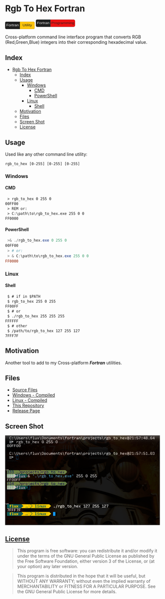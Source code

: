 # Rgb To Hex Fortran


<img src="./resource/test.svg" alt="test" width="96">

<img src="./resource/test1.svg" alt="test1" width="128"> 

Cross-platform command line interface program that converts RGB (Red,Green,Blue) integers into their corresponding hexadecimal value.

## Index

- [Rgb To Hex Fortran](#rgb-to-hex-fortran)
  - [Index](#index)
  - [Usage <a name="usage"></a>](#usage)
    - [Windows <a name="windows"></a>](#windows)
      - [CMD <a name="cmd"></a>](#cmd)
      - [PowerShell <a name="Powershell"></a>](#powershell)
    - [Linux <a name="linux"></a>](#linux)
      - [Shell <a name="shell"></a>](#shell)
  - [Motivation <a name="motivation"></a>](#motivation)
  - [Files <a name="files"></a>](#files)
  - [Screen Shot <a name="screen"></a>](#screen-shot)
  - [License <a name="license"></a>](#license)

## Usage <a name="usage"></a>

Used like any other command line utility:

```
rgb_to_hex [0-255] [0-255] [0-255]
```

### Windows <a name="windows"></a>

#### CMD <a name="cmd"></a>

```CMD
 > rgb_to_hex 0 255 0
00FF00
 > REM or:
 > C:\path\to\rgb_to_hex.exe 255 0 0
FF0000
```
#### PowerShell <a name="Powershell"></a>

```PowerShell
 >& ./rgb_to_hex.exe 0 255 0
00FF00
 > # or:
 > & C:\path\to\rgb_to_hex.exe 255 0 0
FF0000
```
### Linux <a name="linux"></a>

#### Shell <a name="shell"></a>

```Shell
 $ # if in $PATH
 $ rgb_to_hex 255 0 255
FF00FF
 $ # or
 $ ./rgb_to_hex 255 255 255
FFFFFF
 $ # other
 $ /path/to/rgb_to_hex 127 255 127
7FFF7F
```

## Motivation <a name="motivation"></a>

Another tool to add to my Cross-platform ***Fortran*** utilities.

## Files <a name="files"></a>

- [Source Files](./source.7z)
- [Windows - Compiled](./compile/windows/rgb_to_hex.exe)
- [Linux - Compiled](./compile/linux/rgb_to_hex)
- [This Repository](https://github.com/Lateralus138/Rgb-To-Hex-Fortran)
- [Release Page](https://lateralus138.github.io/Rgb-To-Hex-Fortran)

## Screen Shot <a name="screen"></a>

![ScreenShot](./resource/screen.png)

## [License](./LICENSE) <a name="license"></a>

>This program is free software: you can redistribute it and/or modify it under the terms of the GNU General Public License as published by the Free Software Foundation, either version 3 of the License, or (at your option) any later version.

>This program is distributed in the hope that it will be useful, but WITHOUT ANY WARRANTY; without even the implied warranty of MERCHANTABILITY or FITNESS FOR A PARTICULAR PURPOSE.  See the GNU General Public License for more details.
